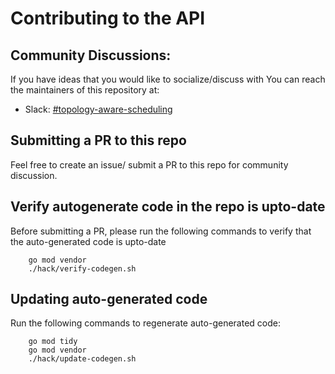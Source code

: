 # Contributing to the API

## Community Discussions:

If you have ideas that you would like to socialize/discuss with 
You can reach the maintainers of this repository at:
- Slack: [#topology-aware-scheduling](https://kubernetes.slack.com/archives/C012XSGFZQE)

## Submitting a PR to this repo

Feel free to create an issue/ submit a PR to this repo for community discussion.

## Verify autogenerate code in the repo is upto-date
Before submitting a PR, please run the following commands to verify that the auto-generated code is upto-date
```
    go mod vendor
    ./hack/verify-codegen.sh
```

## Updating auto-generated code

Run the following commands to regenerate auto-generated code:
```
    go mod tidy
    go mod vendor
    ./hack/update-codegen.sh
```

